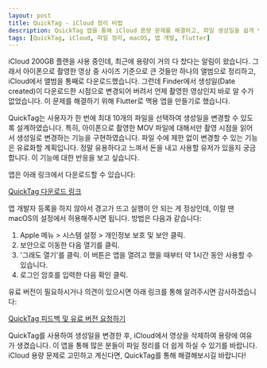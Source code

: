 ```yaml
---
layout: post
title: QuickTag - iCloud 정리 비법
description: QuickTag 앱을 통해 iCloud 용량 문제를 해결하고, 파일 생성일을 쉽게 변경하는 방법을 알아보세요.
tags: [QuickTag, iCloud, 파일 정리, macOS, 앱 개발, flutter]
---
```


iCloud 200GB 플랜을 사용 중인데, 최근에 용량이 거의 다 찼다는 알림이 왔습니다. 그래서 아이폰으로 촬영한 영상 중 사이즈 기준으로 큰 것들만 하나의 앨범으로 정리하고, iCloud에서 앨범을 통째로 다운로드했습니다. 그런데 Finder에서 생성일(Date created)이 다운로드한 시점으로 변경되어 버려서 언제 촬영한 영상인지 바로 알 수가 없었습니다. 이 문제를 해결하기 위해 Flutter로 맥용 앱을 만들기로 했습니다.

QuickTag는 사용자가 한 번에 최대 10개의 파일을 선택하여 생성일을 변경할 수 있도록 설계하였습니다. 특히, 아이폰으로 촬영한 MOV 파일에 대해서만 촬영 시점을 읽어서 생성일로 변경하는 기능을 구현하였습니다. 파일 수에 제한 없이 변경할 수 있는 기능은 유료화할 계획입니다. 정말 유용하다고 느껴서 돈을 내고 사용할 유저가 있을지 궁금합니다. 이 기능에 대한 반응을 보고 싶습니다.

앱은 아래 링크에서 다운로드할 수 있습니다:

[QuickTag 다운로드 링크](/files/QuickTag.zip)

앱 개발자 등록을 하지 않아서 경고가 뜨고 실행이 안 되는 게 정상인데, 이럴 땐 macOS의 설정에서 허용해주시면 됩니다. 방법은 다음과 같습니다:

1. Apple 메뉴 > 시스템 설정 > 개인정보 보호 및 보안 클릭.
2. 보안으로 이동한 다음 열기를 클릭.
3. '그래도 열기'를 클릭. 이 버튼은 앱을 열려고 했을 때부터 약 1시간 동안 사용할 수 있습니다.
4. 로그인 암호를 입력한 다음 확인 클릭.

유료 버전이 필요하시거나 의견이 있으시면 아래 링크를 통해 알려주시면 감사하겠습니다:

[QuickTag 피드백 및 유료 버전 요청하기](https://github.com/sebatyler/sebatyler.github.com/issues/new?labels=quicktag)

QuickTag를 사용하여 생성일을 변경한 후, iCloud에서 영상을 삭제하여 용량에 여유가 생겼습니다. 이 앱을 통해 많은 분들이 파일 정리를 더 쉽게 하실 수 있기를 바랍니다. iCloud 용량 문제로 고민하고 계신다면, QuickTag를 통해 해결해보시길 바랍니다!
